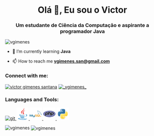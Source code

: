 <h1 align="center">Olá 👋, Eu sou o Victor</h1>
<h3 align="center">Um estudante de Ciência da Computação e aspirante a programador Java</h3>

<p align="left"> <img src="https://komarev.com/ghpvc/?username=vgimenes&label=Profile%20views&color=0e75b6&style=flat" alt="vgimenes" /> </p>

- 🌱 I’m currently learning **Java**

- 📫 How to reach me **vgimenes.san@gmail.com**

<h3 align="left">Connect with me:</h3>
<p align="left">
<a href="https://linkedin.com/in/victor-gimenes-santana-2a15b8223" target="blank"><img align="center" src="https://raw.githubusercontent.com/rahuldkjain/github-profile-readme-generator/master/src/images/icons/Social/linked-in-alt.svg" alt="victor gimenes santana" height="30" width="40" /></a>
<a href="https://instagram.com/_vgimenes_" target="blank"><img align="center" src="https://raw.githubusercontent.com/rahuldkjain/github-profile-readme-generator/master/src/images/icons/Social/instagram.svg" alt="_vgimenes_" height="30" width="40" /></a>
</p>

<h3 align="left">Languages and Tools:</h3>
<p align="left"> <a href="https://git-scm.com/" target="_blank" rel="noreferrer"> <img src="https://www.vectorlogo.zone/logos/git-scm/git-scm-icon.svg" alt="git" width="40" height="40"/> </a> <a href="https://www.java.com" target="_blank" rel="noreferrer"> <img src="https://raw.githubusercontent.com/devicons/devicon/master/icons/java/java-original.svg" alt="java" width="40" height="40"/> </a> <a href="https://www.mysql.com/" target="_blank" rel="noreferrer"> <img src="https://raw.githubusercontent.com/devicons/devicon/master/icons/mysql/mysql-original-wordmark.svg" alt="mysql" width="40" height="40"/> </a> <a href="https://www.php.net" target="_blank" rel="noreferrer"> <img src="https://raw.githubusercontent.com/devicons/devicon/master/icons/php/php-original.svg" alt="php" width="40" height="40"/> </a> <a href="https://www.python.org" target="_blank" rel="noreferrer"> <img src="https://raw.githubusercontent.com/devicons/devicon/master/icons/python/python-original.svg" alt="python" width="40" height="40"/> </a> </p>

<p><img align="left" src="https://github-readme-stats.vercel.app/api/top-langs?username=vgimenes&show_icons=true&locale=en&layout=compact" alt="vgimenes" /></p>

<p>&nbsp;<img align="center" src="https://github-readme-stats.vercel.app/api?username=vgimenes&show_icons=true&locale=en" alt="vgimenes" /></p>
